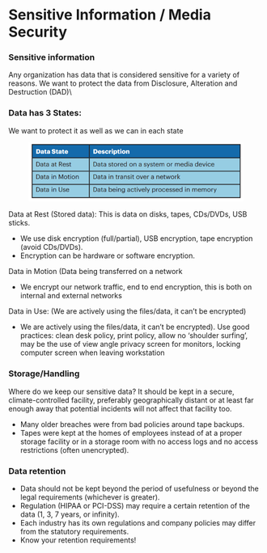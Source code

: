 # Sensitive Information / Media Security

### Sensitive information&#x20;

Any organization has data that is considered sensitive for a variety of reasons. We want to protect the data from Disclosure, Alteration and Destruction (DAD)\


### Data has 3 States:&#x20;

We want to protect it as well as we can in each state

<figure><img src="../../.gitbook/assets/image (33).png" alt=""><figcaption></figcaption></figure>

Data at Rest (Stored data): This is data on disks, tapes, CDs/DVDs, USB sticks.&#x20;

* We use disk encryption (full/partial), USB encryption, tape encryption (avoid CDs/DVDs).
* Encryption can be hardware or software encryption.

Data in Motion (Data being transferred on a network

* We encrypt our network traffic, end to end encryption, this is both on internal and external networks

Data in Use: (We are actively using the files/data, it can’t be encrypted)

* We are actively using the files/data, it can’t be encrypted).  Use good practices: clean desk policy, print policy, allow no ‘shoulder surfing’, may be the use of view angle privacy screen for monitors, locking computer screen when leaving workstation

### Storage/Handling

Where do we keep our sensitive data? It should be kept in a secure, climate-controlled facility, preferably geographically distant or at least far enough away that potential incidents will not affect that facility too.&#x20;

* Many older breaches were from bad policies around tape backups.&#x20;
* Tapes were kept at the homes of employees instead of at a proper storage facility or in a storage room with no access logs and no access restrictions (often unencrypted).&#x20;

### Data retention

* Data should not be kept beyond the period of usefulness or beyond the legal requirements (whichever is greater).&#x20;
* Regulation (HIPAA or PCI-DSS) may require a certain retention of the data (1, 3, 7 years, or infinity).&#x20;
* Each industry has its own regulations and company policies may differ from the statutory requirements.&#x20;
* Know your retention requirements!
